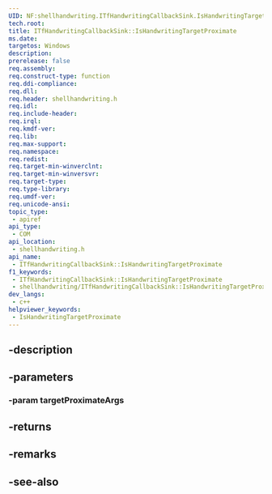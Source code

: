 ```yaml
---
UID: NF:shellhandwriting.ITfHandwritingCallbackSink.IsHandwritingTargetProximate
tech.root: 
title: ITfHandwritingCallbackSink::IsHandwritingTargetProximate
ms.date: 
targetos: Windows
description: 
prerelease: false
req.assembly: 
req.construct-type: function
req.ddi-compliance: 
req.dll: 
req.header: shellhandwriting.h
req.idl: 
req.include-header: 
req.irql: 
req.kmdf-ver: 
req.lib: 
req.max-support: 
req.namespace: 
req.redist: 
req.target-min-winverclnt: 
req.target-min-winversvr: 
req.target-type: 
req.type-library: 
req.umdf-ver: 
req.unicode-ansi: 
topic_type:
 - apiref
api_type:
 - COM
api_location:
 - shellhandwriting.h
api_name:
 - ITfHandwritingCallbackSink::IsHandwritingTargetProximate
f1_keywords:
 - ITfHandwritingCallbackSink::IsHandwritingTargetProximate
 - shellhandwriting/ITfHandwritingCallbackSink::IsHandwritingTargetProximate
dev_langs:
 - c++
helpviewer_keywords:
 - IsHandwritingTargetProximate
---
```


## -description

## -parameters

### -param targetProximateArgs

## -returns

## -remarks

## -see-also

